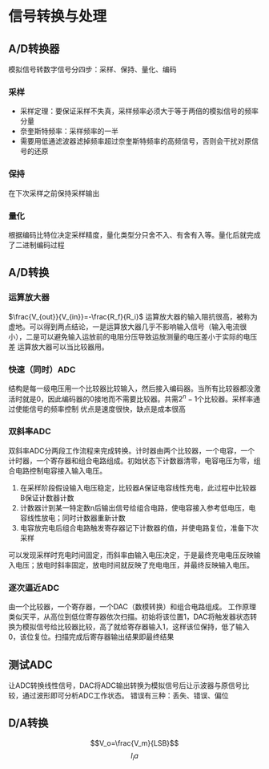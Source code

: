 # 信号转换与处理
## A/D转换器
模拟信号转数字信号分四步：采样、保持、量化、编码
### 采样
* 采样定理：要保证采样不失真，采样频率必须大于等于两倍的模拟信号的频率分量
* 奈奎斯特频率：采样频率的一半
* 需要用低通滤波器滤掉频率超过奈奎斯特频率的高频信号，否则会干扰对原信号的还原
### 保持
在下次采样之前保持采样输出
### 量化
根据编码比特位决定采样精度，量化类型分只舍不入、有舍有入等。量化后就完成了二进制编码过程
## A/D转换
### 运算放大器
$\frac{V_{out}}{V_{in}}=-\frac{R_f}{R_i}$
运算放大器的输入阻抗很高，被称为虚地。可以得到两点结论，一是运算放大器几乎不影响输入信号（输入电流很小），二是可以避免输入运放前的电阻分压导致运放测量的电压差小于实际的电压差
运算放大器可以当比较器用。
### 快速（同时）ADC
结构是每一级电压用一个比较器比较输入，然后接入编码器。当所有比较器都没激活时就是0，因此编码器的0接地而不需要比较器。共需$2^n-1$个比较器。采样率通过使能信号的频率控制
优点是速度很快，缺点是成本很高
### 双斜率ADC
双斜率ADC分两段工作流程来完成转换。计时器由两个比较器，一个电容，一个计时器，一个寄存器和组合电路组成。初始状态下计数器清零，电容电压为零，组合电路控制电容接入输入电压。
1. 在采样阶段假设输入电压稳定，比较器A保证电容线性充电，此过程中比较器B保证计数器计数
2. 计数器计到某一特定数n后输出信号给组合电路，使电容接入参考低电压，电容线性放电；同时计数器重新计数
3. 电容放完电后组合电路触发寄存器记下计数器的值，并使电路复位，准备下次采样

可以发现采样时充电时间固定，而斜率由输入电压决定，于是最终充电电压反映输入电压；放电时斜率固定，放电时间就反映了充电电压，并最终反映输入电压。
### 逐次逼近ADC
由一个比较器，一个寄存器，一个DAC（数模转换）和组合电路组成。
工作原理类似天平，从高位到低位寄存器依次扫描。初始将该位置1，DAC将触发器状态转换为模拟信号给比较器比较，高了就给寄存器输入1，这样该位保持，低了输入0，该位复位。扫描完成后寄存器输出结果即最终结果
## 测试ADC
让ADC转换线性信号，DAC将ADC输出转换为模拟信号后让示波器与原信号比较，通过波形即可分析ADC工作状态。
错误有三种：丢失、错误、偏位
## D/A转换
$$V_o=\frac{V_m}{LSB}$$
$$I_ia$$
